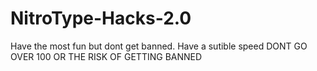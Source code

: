 # NitroType-Hacks-2.0
Have the most fun but dont get banned.
Have a sutible speed
DONT GO OVER 100 OR THE RISK OF GETTING BANNED
